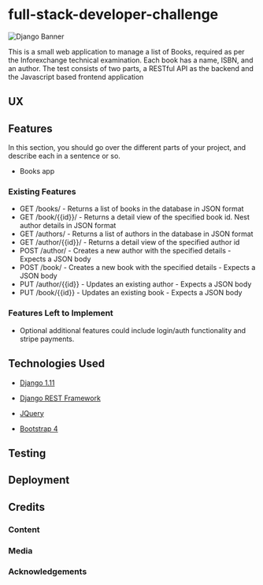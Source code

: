 # full-stack-developer-challenge

![Django Banner](https://s3-ap-southeast-2.amazonaws.com/info-exchange-test/django.jpeg)

This is a small web application to manage a list of Books, required as per the Inforexchange technical examination. 
Each book has a name, ISBN, and an author. The test consists of two parts, a RESTful API as the backend and the Javascript based frontend application
 
## UX
 

## Features

In this section, you should go over the different parts of your project, and describe each in a sentence or so.
 
 - Books app
 
### Existing Features

- GET /books/ - Returns a list of books in the database in JSON format
- GET /book/{{id}}/ - Returns a detail view of the specified book id. Nest author details in JSON format
- GET /authors/ - Returns a list of authors in the database in JSON format
- GET /author/{{id}}/ - Returns a detail view of the specified author id
- POST /author/ - Creates a new author with the specified details - Expects a JSON body
- POST /book/ - Creates a new book with the specified details - Expects a JSON body
- PUT /author/{{id}} - Updates an existing author - Expects a JSON body
- PUT /book/{{id}} - Updates an existing book - Expects a JSON body

### Features Left to Implement
- Optional additional features could include login/auth functionality and stripe payments. 

## Technologies Used

- [Django 1.11](https://docs.djangoproject.com/en/2.1/releases/1.11/)

- [Django REST Framework](https://www.django-rest-framework.org/)

- [JQuery](https://jquery.com)

- [Bootstrap 4](https://getbootstrap.com/)

## Testing



## Deployment




## Credits

### Content

### Media

### Acknowledgements
